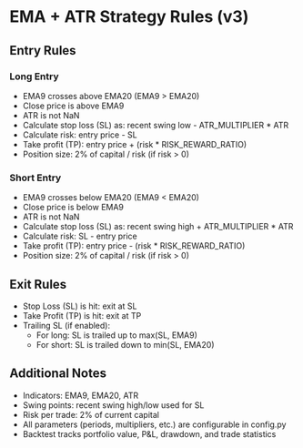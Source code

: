# EMA + ATR Strategy Rules (v3)

## Entry Rules

### Long Entry
- EMA9 crosses above EMA20 (EMA9 > EMA20)
- Close price is above EMA9
- ATR is not NaN
- Calculate stop loss (SL) as: recent swing low - ATR_MULTIPLIER * ATR
- Calculate risk: entry price - SL
- Take profit (TP): entry price + (risk * RISK_REWARD_RATIO)
- Position size: 2% of capital / risk (if risk > 0)

### Short Entry
- EMA9 crosses below EMA20 (EMA9 < EMA20)
- Close price is below EMA9
- ATR is not NaN
- Calculate stop loss (SL) as: recent swing high + ATR_MULTIPLIER * ATR
- Calculate risk: SL - entry price
- Take profit (TP): entry price - (risk * RISK_REWARD_RATIO)
- Position size: 2% of capital / risk (if risk > 0)

## Exit Rules
- Stop Loss (SL) is hit: exit at SL
- Take Profit (TP) is hit: exit at TP
- Trailing SL (if enabled):
    - For long: SL is trailed up to max(SL, EMA9)
    - For short: SL is trailed down to min(SL, EMA20)

## Additional Notes
- Indicators: EMA9, EMA20, ATR
- Swing points: recent swing high/low used for SL
- Risk per trade: 2% of current capital
- All parameters (periods, multipliers, etc.) are configurable in config.py
- Backtest tracks portfolio value, P&L, drawdown, and trade statistics
